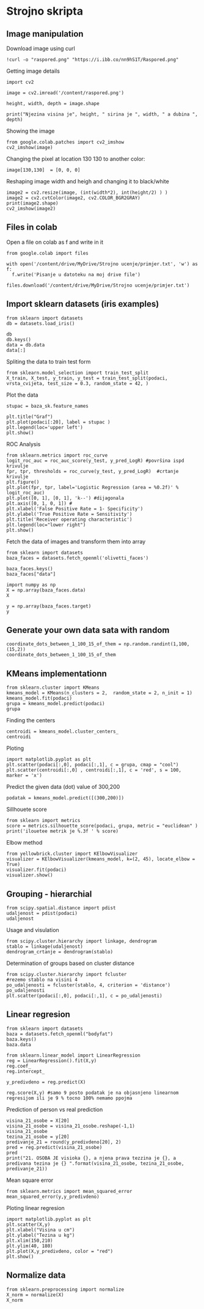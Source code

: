# Strojno skripta

## Image manipulation
Download image using curl
```
!curl -o "raspored.png" "https://i.ibb.co/nn9hS1T/Raspored.png"
```

Getting image details

```
import cv2

image = cv2.imread('/content/raspored.png')

height, width, depth = image.shape

print("Njezina visina je", height, " sirina je ", width, " a dubina ", depth)
```

Showing the image 

```
from google.colab.patches import cv2_imshow
cv2_imshow(image)
```

Changing the pixel at location 130 130 to another color:

```
image[130,130]  = [0, 0, 0]
```

Reshaping image width and heigh and changing it to black/white

```
image2 = cv2.resize(image, (int(width*2), int(height/2) ) )
image2 = cv2.cvtColor(image2, cv2.COLOR_BGR2GRAY)
print(image2.shape)
cv2_imshow(image2)
```


## Files in colab

Open a file on colab as f and write in it
```
from google.colab import files

with open('/content/drive/MyDrive/Strojno ucenje/primjer.txt', 'w') as f:
  f.write('Pisanje u datoteku na moj drive file')

files.download('/content/drive/MyDrive/Strojno ucenje/primjer.txt')
```


## Import sklearn datasets (iris examples)

```
from sklearn import datasets
db = datasets.load_iris()

db
db.keys()
data = db.data
data[:]
```


Spliting the data to train test form

```
from sklearn.model_selection import train_test_split
X_train, X_test, y_train, y_test = train_test_split(podaci, vrsta_cvijeta, test_size = 0.3, random_state = 42, )
```

Plot the data
```
stupac = baza_sk.feature_names

plt.title("Graf")
plt.plot(podaci[:20], label = stupac )
plt.legend(loc='upper left')
plt.show()
```

ROC Analysis

```from sklearn.metrics import roc_auc_score
from sklearn.metrics import roc_curve
logit_roc_auc = roc_auc_score(y_test, y_pred_LogR) #površina ispd krivulje
fpr, tpr, thresholds = roc_curve(y_test, y_pred_LogR)  #crtanje krivulje
plt.figure()
plt.plot(fpr, tpr, label='Logistic Regression (area = %0.2f)' % logit_roc_auc)
plt.plot([0, 1], [0, 1], 'k--') #dijagonala
plt.axis([0, 1, 0, 1]) #
plt.xlabel('False Positive Rate = 1- Specificity')
plt.ylabel('True Positive Rate = Sensitivity')
plt.title('Receiver operating characteristic')
plt.legend(loc="lower right")
plt.show()
```


Fetch the data of images and transform them into array

```
from sklearn import datasets
baza_faces = datasets.fetch_openml('olivetti_faces')

baza_faces.keys()
baza_faces["data"]

```
```
import numpy as np 
X = np.array(baza_faces.data)
X
```
```
y = np.array(baza_faces.target)
y
```


## Generate your own data sata with random


```
coordinate_dots_between_1_100_15_of_them = np.random.randint(1,100, (15,2))
coordinate_dots_between_1_100_15_of_them
```


## KMeans implementationn

```
from sklearn.cluster import KMeans
kmeans_model = KMeans(n_clusters = 2,  random_state = 2, n_init = 1)
kmeans_model.fit(podaci)
grupa = kmeans_model.predict(podaci)
grupa
```

Finding the centers
```
centroidi = kmeans_model.cluster_centers_
centroidi
```

Ploting 
```
import matplotlib.pyplot as plt
plt.scatter(podaci[:,0], podaci[:,1], c = grupa, cmap = "cool")
plt.scatter(centroidi[:,0] , centroidi[:,1], c = 'red', s = 100, marker = 'x')
```

Predict the given data (dot) value of 300,200
 
 ```
 podatak = kmeans_model.predict([(300,200)])

 ```
 
Sillhouete score 
```
from sklearn import metrics
score = metrics.silhouette_score(podaci, grupa, metric = "euclidean" )
print('ilouetee metrik je %.3f ' % score)
```

Elbow method
```
from yellowbrick.cluster import KElbowVisualizer  
visualizer = KElbowVisualizer(kmeans_model, k=(2, 45), locate_elbow = True) 
visualizer.fit(podaci)
visualizer.show()
```


## Grouping - hierarchial

```
from scipy.spatial.distance import pdist
udaljenost = pdist(podaci)
udaljenost
```
Usage and visulation
```
from scipy.cluster.hierarchy import linkage, dendrogram
stablo = linkage(udaljenost)
dendrogram_crtanje = dendrogram(stablo)
```

Determination of groups based on cluster distance
```
from scipy.cluster.hierarchy import fcluster
#rezemo stablo na visini 4
po_udaljenosti = fcluster(stablo, 4, criterion = 'distance')
po_udaljenosti
plt.scatter(podaci[:,0], podaci[:,1], c = po_udaljenosti)
```

## Linear regresion

```
from sklearn import datasets
baza = datasets.fetch_openml("bodyfat")
baza.keys()
baza.data
```


```
from sklearn.linear_model import LinearRegression
reg = LinearRegression().fit(X,y)
reg.coef_
reg.intercept_

y_predivdeno = reg.predict(X)

reg.score(X,y) #samo 9 posto podatak je na objasnjeno linearnom regresijom ili je 9 % tocno 100% nemamo ppojma

```

Prediction of person vs real prediction
```
visina_21_osobe = X[20]
visina_21_osobe = visina_21_osobe.reshape(-1,1)
visina_21_osobe
tezina_21_osobe = y[20]
predivanje_21 = round(y_predivdeno[20], 2)
pred = reg.predict(visina_21_osobe)
pred
print("21. OSOBA JE visioka {}, a njena prava tezzina je {}, a predivana tezina je {} ".format(visina_21_osobe, tezina_21_osobe, predivanje_21))
```
Mean square error
```
from sklearn.metrics import mean_squared_error
mean_squared_error(y,y_predivdeno)
```

 Ploting linear regresion
 ```
 import matplotlib.pyplot as plt
plt.scatter(X,y)
plt.xlabel("Visina u cm")
plt.ylabel("Tezina u kg")
plt.xlim(150,210)
plt.ylim(40, 180)
plt.plot(X,y_predivdeno, color = "red")
plt.show()
 ```


## Normalize data 

```
from sklearn.preprocessing import normalize
X_norm = normalize(X)
X_norm
```
